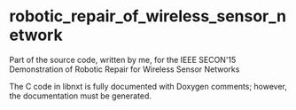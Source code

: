 # robotic_repair_of_wireless_sensor_network
Part of the source code, written by me, for the IEEE SECON'15 Demonstration of Robotic Repair for Wireless Sensor Networks

The C code in libnxt is fully documented with Doxygen comments; however, the documentation must be generated.
